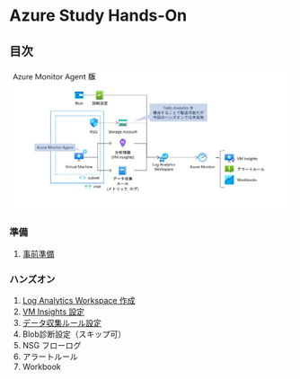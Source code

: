 # Azure Study Hands-On

## 目次

![完成状態](/docs/handout/images/ex00-0000-completed.png)

### 準備

1. [事前準備](preparation/01-arm.md)

### ハンズオン

1. [Log Analytics Workspace 作成](handout/exercise01.md)
1. [VM Insights 設定](handout/exercise02.md)
1. [データ収集ルール設定](handout/exercise03.md)
1. Blob診断設定（スキップ可）
1. NSG フローログ
1. アラートルール
1. Workbook
